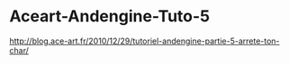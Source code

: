 Aceart-Andengine-Tuto-5
=======================

http://blog.ace-art.fr/2010/12/29/tutoriel-andengine-partie-5-arrete-ton-char/
